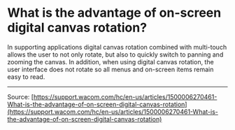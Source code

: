 # What is the advantage of on-screen digital canvas rotation?

In supporting applications digital canvas rotation combined with multi-touch allows the user to not only rotate, but also to quickly switch to panning and zooming the canvas. In addition, when using digital canvas rotation, the user interface does not rotate so all menus and on-screen items remain easy to read.

---
Source: [https://support.wacom.com/hc/en-us/articles/1500006270461-What-is-the-advantage-of-on-screen-digital-canvas-rotation](https://support.wacom.com/hc/en-us/articles/1500006270461-What-is-the-advantage-of-on-screen-digital-canvas-rotation)
